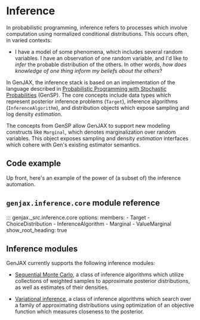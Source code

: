 # Inference

In probabilistic programming, inference refers to processes which involve computation using normalized conditional distributions. This occurs often, in varied contexts:

* I have a model of some phenomena, which includes several random variables. I have an observation of one random variable, and I'd like to _infer_ the probable distribution of the others. In other words, _how does knowledge of one thing inform my beliefs about the others_?

In GenJAX, the inference stack is based on an implementation of the language described in [Probabilistic Programming with Stochastic Probabilities](https://dl.acm.org/doi/abs/10.1145/3591290) (GenSP). The core concepts include data types which represent posterior inference problems (`Target`), inference algorithms (`InferenceAlgorithm`), and distribution objects which expose sampling and log density _estimation_.

The concepts from GenSP allow GenJAX to support new modeling constructs like `Marginal`, which denotes marginalization over random variables. This object exposes sampling and density _estimation_ interfaces which cohere with Gen's existing estimator semantics.

## Code example

Up front, here's an example of the power of (a subset of) the inference automation.

## `genjax.inference.core` module reference

::: genjax._src.inference.core
    options:
      members:
        - Target
        - ChoiceDistribution
        - InferenceAlgorithm
        - Marginal
        - ValueMarginal
      show_root_heading: true

## Inference modules

GenJAX currently supports the following inference modules:

* [Sequential Monte Carlo](./smc.md), a class of inference algorithms which utilize collections of weighted samples to approximate posterior distributions, as well as estimates of their densities.

* [Variational inference](./vi.md), a class of inference algorithms which search over a family of approximating distributions using optimization of an objective function which measures closeness to the posterior.
